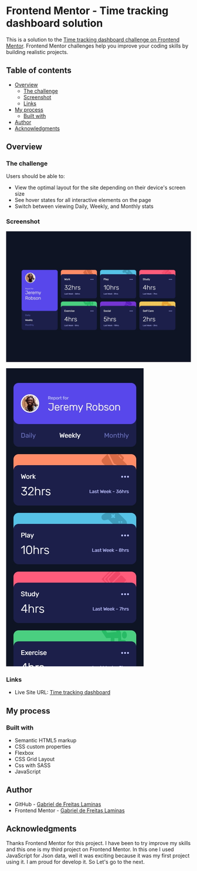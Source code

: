 # Frontend Mentor - Time tracking dashboard solution

This is a solution to the [Time tracking dashboard challenge on Frontend Mentor](https://www.frontendmentor.io/challenges/time-tracking-dashboard-UIQ7167Jw). Frontend Mentor challenges help you improve your coding skills by building realistic projects. 

## Table of contents

- [Overview](#overview)
  - [The challenge](#the-challenge)
  - [Screenshot](#screenshot)
  - [Links](#links)
- [My process](#my-process)
  - [Built with](#built-with)
- [Author](#author)
- [Acknowledgments](#acknowledgments)

## Overview

### The challenge

Users should be able to:

- View the optimal layout for the site depending on their device's screen size
- See hover states for all interactive elements on the page
- Switch between viewing Daily, Weekly, and Monthly stats

### Screenshot

![Desktop](https://github.com/GabrielLaminas/time-tracking-dashboard-main/blob/main/assets/final-project-time-tracking-dashboard/GenericLaptop.jpg?raw=true)

![Mobile](https://github.com/GabrielLaminas/time-tracking-dashboard-main/blob/main/assets/final-project-time-tracking-dashboard/iPhoneX.jpg?raw=true)

### Links

- Live Site URL: [Time tracking dashboard](https://gabriellaminas.github.io/time-tracking-dashboard-main/)

## My process

### Built with

- Semantic HTML5 markup
- CSS custom properties
- Flexbox
- CSS Grid Layout
- Css with SASS
- JavaScript

## Author

- GitHub - [Gabriel de Freitas Laminas](https://github.com/GabrielLaminas)
- Frontend Mentor - [Gabriel de Freitas Laminas](https://www.frontendmentor.io/profile/GabrielLaminas)

## Acknowledgments

Thanks Frontend Mentor for this project. 
I have been to try improve my skills and this one is my third project on Frontend Mentor. 
In this one I used JavaScript for Json data, well it was exciting because it was my first project using it.
I am proud for develop it. So Let's go to the next. 
